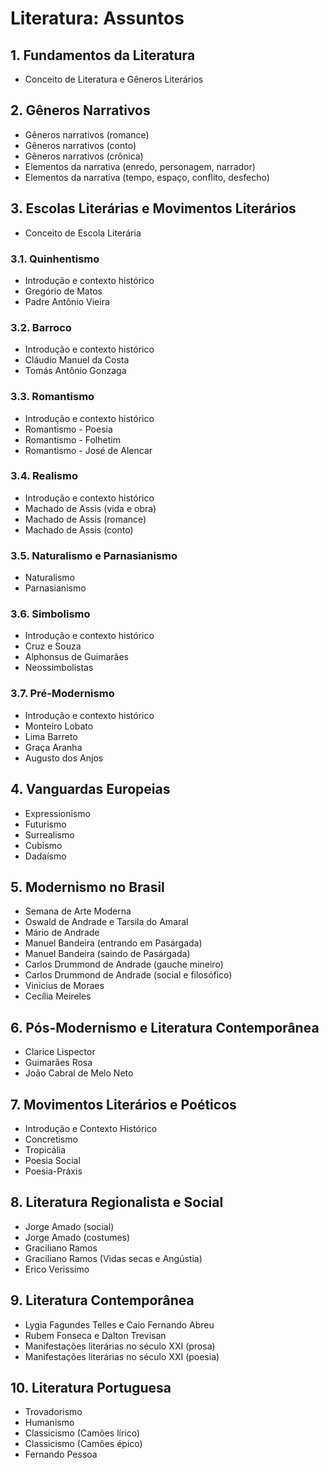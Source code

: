 # Literatura: Assuntos

## 1. Fundamentos da Literatura
- Conceito de Literatura e Gêneros Literários

## 2. Gêneros Narrativos
- Gêneros narrativos (romance)
- Gêneros narrativos (conto)
- Gêneros narrativos (crônica)
- Elementos da narrativa (enredo, personagem, narrador)
- Elementos da narrativa (tempo, espaço, conflito, desfecho)

## 3. Escolas Literárias e Movimentos Literários
- Conceito de Escola Literária

### 3.1. Quinhentismo
- Introdução e contexto histórico
- Gregório de Matos
- Padre Antônio Vieira

### 3.2. Barroco
- Introdução e contexto histórico
- Cláudio Manuel da Costa
- Tomás Antônio Gonzaga

### 3.3. Romantismo
- Introdução e contexto histórico
- Romantismo - Poesia
- Romantismo - Folhetim
- Romantismo - José de Alencar

### 3.4. Realismo
- Introdução e contexto histórico
- Machado de Assis (vida e obra)
- Machado de Assis (romance)
- Machado de Assis (conto)

### 3.5. Naturalismo e Parnasianismo
- Naturalismo
- Parnasianismo

### 3.6. Simbolismo
- Introdução e contexto histórico
- Cruz e Souza
- Alphonsus de Guimarães
- Neossimbolistas

### 3.7. Pré-Modernismo
- Introdução e contexto histórico
- Monteiro Lobato
- Lima Barreto
- Graça Aranha
- Augusto dos Anjos

## 4. Vanguardas Europeias
- Expressionismo
- Futurismo
- Surrealismo
- Cubismo
- Dadaísmo

## 5. Modernismo no Brasil
- Semana de Arte Moderna
- Oswald de Andrade e Tarsila do Amaral
- Mário de Andrade
- Manuel Bandeira (entrando em Pasárgada)
- Manuel Bandeira (saindo de Pasárgada)
- Carlos Drummond de Andrade (gauche mineiro)
- Carlos Drummond de Andrade (social e filosófico)
- Vinicius de Moraes
- Cecília Meireles

## 6. Pós-Modernismo e Literatura Contemporânea
- Clarice Lispector
- Guimarães Rosa
- João Cabral de Melo Neto

## 7. Movimentos Literários e Poéticos
- Introdução e Contexto Histórico
- Concretismo
- Tropicália
- Poesia Social
- Poesia-Práxis

## 8. Literatura Regionalista e Social
- Jorge Amado (social)
- Jorge Amado (costumes)
- Graciliano Ramos
- Graciliano Ramos (Vidas secas e Angústia)
- Erico Verissimo

## 9. Literatura Contemporânea
- Lygia Fagundes Telles e Caio Fernando Abreu
- Rubem Fonseca e Dalton Trevisan
- Manifestações literárias no século XXI (prosa)
- Manifestações literárias no século XXI (poesia)

## 10. Literatura Portuguesa
- Trovadorismo
- Humanismo
- Classicismo (Camões lírico)
- Classicismo (Camões épico)
- Fernando Pessoa
